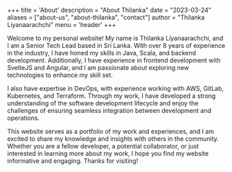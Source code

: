 +++
title = 'About'
description = "About Thilanka"
date = "2023-03-24"
aliases = ["about-us", "about-thilanka", "contact"]
author = "Thilanka Liyanaarachchi"
menu = 'header'
+++

Welcome to my personal website! My name is Thilanka Liyanaarachchi, and I am a Senior Tech Lead based in Sri Lanka. With over 8 years of experience in the industry, I have honed my skills in Java, Scala, and backend development. Additionally, I have experience in frontend development with SvelteJS and Angular, and I am passionate about exploring new technologies to enhance my skill set.

I also have expertise in DevOps, with experience working with AWS, GitLab, Kubernetes, and Terraform. Through my work, I have developed a strong understanding of the software development lifecycle and enjoy the challenges of ensuring seamless integration between development and operations.

This website serves as a portfolio of my work and experiences, and I am excited to share my knowledge and insights with others in the community. Whether you are a fellow developer, a potential collaborator, or just interested in learning more about my work, I hope you find my website informative and engaging. Thanks for visiting!




